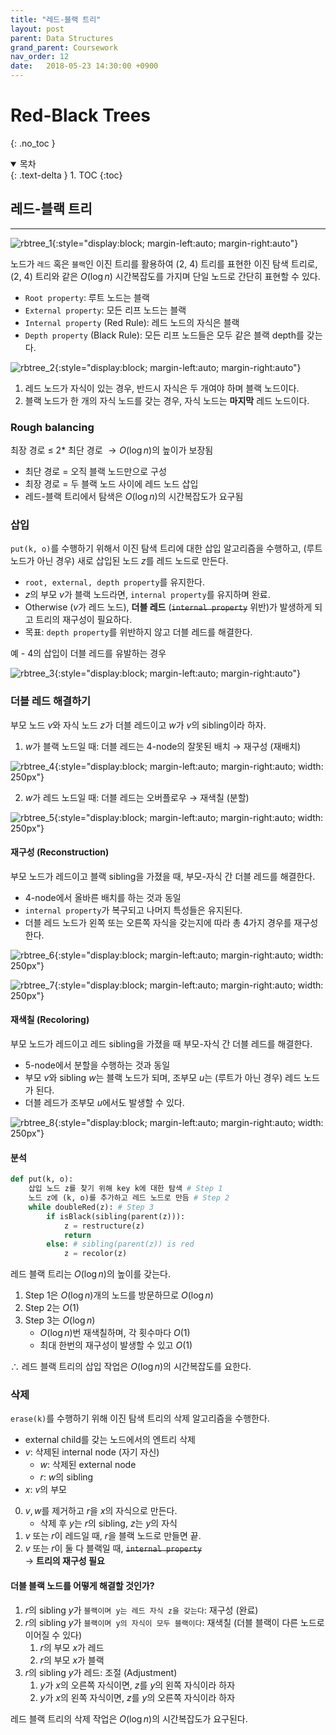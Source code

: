 ```yaml
---
title: "레드-블랙 트리"
layout: post
parent: Data Structures
grand_parent: Coursework
nav_order: 12
date:   2018-05-23 14:30:00 +0900
---
```

# Red-Black Trees
{: .no_toc }

<details open markdown="block">
  <summary>
    목차
  </summary>
  {: .text-delta }
1. TOC
{:toc}
</details>

## 레드-블랙 트리
---
![rbtree_1](../../../assets/images/2018-05-23-image-1.png){:style="display:block; margin-left:auto; margin-right:auto"}

노드가 `레드` 혹은 `블랙`인 이진 트리를 활용하여 (2, 4) 트리를 표현한 이진 탐색 트리로, (2, 4) 트리와 같은 $O(\log n)$ 시간복잡도를 가지며 단일 노드로 간단히 표현할 수 있다.
- `Root property`: 루트 노드는 블랙
- `External property`: 모든 리프 노드는 블랙
- `Internal property` (Red Rule): 레드 노드의 자식은 블랙
- `Depth property` (Black Rule): 모든 리프 노드들은 모두 같은 블랙 depth를 갖는다.

![rbtree_2](../../../assets/images/2018-05-23-image-2.png){:style="display:block; margin-left:auto; margin-right:auto"}

1. 레드 노드가 자식이 있는 경우, 반드시 자식은 두 개여야 하며 블랙 노드이다.
2. 블랙 노드가 한 개의 자식 노드를 갖는 경우, 자식 노드는 **마지막** 레드 노드이다.

### Rough balancing
최장 경로 $\leq$ 2* 최단 경로 $\rightarrow O(\log n)$의 높이가 보장됨
- 최단 경로 = 오직 블랙 노드만으로 구성
- 최장 경로 = 두 블랙 노드 사이에 레드 노드 삽입
- 레드-블랙 트리에서 탐색은 $O(\log n)$의 시간복잡도가 요구됨

### 삽입
`put(k, o)`를 수행하기 위해서 이진 탐색 트리에 대한 삽입 알고리즘을 수행하고, (루트 노드가 아닌 경우) 새로 삽입된 노드 $z$를 레드 노드로 만든다.
- `root, external, depth property`를 유지한다.
- $z$의 부모 $v$가 블랙 노드라면, `internal property`를 유지하며 완료.
- Otherwise ($v$가 레드 노드), **더블 레드** (~~`internal property`~~ 위반)가 발생하게 되고 트리의 재구성이 필요하다.
- 목표: `depth property`를 위반하지 않고 더블 레드를 해결한다.

예 - 4의 삽입이 더블 레드를 유발하는 경우

![rbtree_3](../../../assets/images/2018-05-23-image-3.png){:style="display:block; margin-left:auto; margin-right:auto"}

### 더블 레드 해결하기
부모 노드 $v$와 자식 노드 $z$가 더블 레드이고 $w$가 $v$의 sibling이라 하자.
1. $w$가 블랙 노드일 때: 더블 레드는 4-node의 잘못된 배치 $\rightarrow$ 재구성 (재배치)

![rbtree_4](../../../assets/images/2018-05-23-image-4.png){:style="display:block; margin-left:auto; margin-right:auto; width: 250px"}

2. $w$가 레드 노드일 때: 더블 레드는 오버플로우 $\rightarrow$ 재색칠 (분할)

![rbtree_5](../../../assets/images/2018-05-23-image-5.png){:style="display:block; margin-left:auto; margin-right:auto; width: 250px"}

#### 재구성 (Reconstruction)
부모 노드가 레드이고 블랙 sibling을 가졌을 때, 부모-자식 간 더블 레드를 해결한다.
- 4-node에서 올바른 배치를 하는 것과 동일
- `internal property`가 복구되고 나머지 특성들은 유지된다.
- 더블 레드 노드가 왼쪽 또는 오른쪽 자식을 갖는지에 따라 총 4가지 경우를 재구성한다.

![rbtree_6](../../../assets/images/2018-05-23-image-6.png){:style="display:block; margin-left:auto; margin-right:auto; width: 250px"}

![rbtree_7](../../../assets/images/2018-05-23-image-7.png){:style="display:block; margin-left:auto; margin-right:auto; width: 250px"}

#### 재색칠 (Recoloring)
부모 노드가 레드이고 레드 sibling을 가졌을 때 부모-자식 간 더블 레드를 해결한다.
- 5-node에서 분할을 수행하는 것과 동일
- 부모 $v$와 sibling $w$는 블랙 노드가 되며, 조부모 $u$는 (루트가 아닌 경우) 레드 노드가 된다.
- 더블 레드가 조부모 $u$에서도 발생할 수 있다.

![rbtree_8](../../../assets/images/2018-05-23-image-8.png){:style="display:block; margin-left:auto; margin-right:auto; width: 250px"}

#### 분석
```python
def put(k, o):
    삽입 노드 z를 찾기 위해 key k에 대한 탐색 # Step 1
    노드 z에 (k, o)를 추가하고 레드 노드로 만듬 # Step 2
    while doubleRed(z): # Step 3
        if isBlack(sibling(parent(z))):
            z = restructure(z)
            return
        else: # sibling(parent(z)) is red
            z = recolor(z)
```
레드 블랙 트리는 $O(\log n)$의 높이를 갖는다.
1. Step 1은 $O(\log n)$개의 노드를 방문하므로 $O(\log n)$
2. Step 2는 $O(1)$
3. Step 3는 $O(\log n)$
    - $O(\log n)$번 재색칠하며, 각 횟수마다 $O(1)$
    - 최대 한번의 재구성이 발생할 수 있고 $O(1)$

$\therefore$ 레드 블랙 트리의 삽입 작업은 $O(\log n)$의 시간복잡도를 요한다.

### 삭제
`erase(k)`를 수행하기 위해 이진 탐색 트리의 삭제 알고리즘을 수행한다.
- external child를 갖는 노드에서의 엔트리 삭제
- $v$: 삭제된 internal node (자기 자신)
    - $w$: 삭제된 external node
    - $r$: $w$의 sibling
- $x$: $v$의 부모

0. $v, w$를 제거하고 $r$을 $x$의 자식으로 만든다.
    - 삭제 후 $y$는 $r$의 sibling, $z$는 $y$의 자식
1. $v$ 또는 $r$이 레드일 때, $r$을 블랙 노드로 만들면 끝.
2. $v$ 또는 $r$이 둘 다 블랙일 때, ~~`internal property`~~ <br>
$\rightarrow$ **트리의 재구성 필요**

#### 더블 블랙 노드를 어떻게 해결할 것인가?
1. $r$의 sibling $y$가 `블랙이며 y는 레드 자식 z을 갖는다`: 재구성 (완료)
2. $r$의 sibling $y$가 `블랙이며 y의 자식이 모두 블랙이다`: 재색칠 (더블 블랙이 다른 노드로 이어질 수 있다)
    1. $r$의 부모 $x$가 레드
    2. $r$의 부모 $x$가 블랙
3. $r$의 sibling $y$가 레드: 조절 (Adjustment)
    1. $y$가 $x$의 오른쪽 자식이면, $z$를 $y$의 왼쪽 자식이라 하자
    2. $y$가 $x$의 왼쪽 자식이면, $z$를 $y$의 오른쪽 자식이라 하자 

레드 블랙 트리의 삭제 작업은 $O(\log n)$의 시간복잡도가 요구된다.
